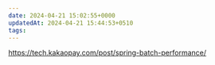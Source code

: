 ```yaml
---
date: 2024-04-21 15:02:55+0000
updatedAt: 2024-04-21 15:44:53+0510
tags: 
---
```

https://tech.kakaopay.com/post/spring-batch-performance/